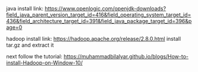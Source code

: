 java install link: https://www.openlogic.com/openjdk-downloads?field_java_parent_version_target_id=416&field_operating_system_target_id=436&field_architecture_target_id=391&field_java_package_target_id=396&page=0

hadoop install link: https://hadoop.apache.org/release/2.8.0.html
install tar.gz and extract it

next follow the tutorial:
https://muhammadbilalyar.github.io/blogs/How-to-install-Hadoop-on-Window-10/
